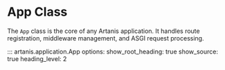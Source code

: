 # App Class

The `App` class is the core of any Artanis application. It handles route registration, middleware management, and ASGI request processing.

::: artanis.application.App
    options:
      show_root_heading: true
      show_source: true
      heading_level: 2
